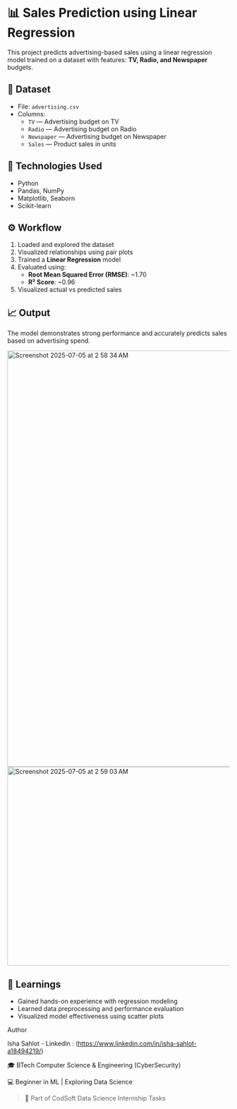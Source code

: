 # 📊 Sales Prediction using Linear Regression

This project predicts advertising-based sales using a linear regression model trained on a dataset with features: **TV, Radio, and Newspaper** budgets.

## 📁 Dataset
- File: `advertising.csv`
- Columns:
  - `TV` — Advertising budget on TV
  - `Radio` — Advertising budget on Radio
  - `Newspaper` — Advertising budget on Newspaper
  - `Sales` — Product sales in units

## 📌 Technologies Used
- Python
- Pandas, NumPy
- Matplotlib, Seaborn
- Scikit-learn

## ⚙️ Workflow
1. Loaded and explored the dataset
2. Visualized relationships using pair plots
3. Trained a **Linear Regression** model
4. Evaluated using:
   - **Root Mean Squared Error (RMSE)**: ~1.70
   - **R² Score**: ~0.96
5. Visualized actual vs predicted sales

## 📈 Output
The model demonstrates strong performance and accurately predicts sales based on advertising spend.

<img width="984" height="944" alt="Screenshot 2025-07-05 at 2 58 34 AM" src="https://github.com/user-attachments/assets/1c3b1759-225f-401f-96fd-8a31894a1168" />

<img width="567" height="451" alt="Screenshot 2025-07-05 at 2 59 03 AM" src="https://github.com/user-attachments/assets/7dc929a8-b5b4-4847-9411-52e534c0c210" />

## 🔮 Learnings
- Gained hands-on experience with regression modeling
- Learned data preprocessing and performance evaluation
- Visualized model effectiveness using scatter plots

Author

Isha Sahlot - LinkedIn : (https://www.linkedin.com/in/isha-sahlot-a18494219/)

🎓 BTech Computer Science & Engineering (CyberSecurity)

💻 Beginner in ML | Exploring Data Science 

> 🚀 Part of CodSoft Data Science Internship Tasks
